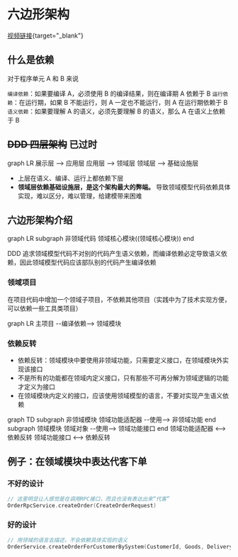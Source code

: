 # 六边形架构

[视频链接](https://www.bilibili.com/video/BV1194y1H719){target="\_blank"}

## 什么是依赖

对于程序单元 A 和 B 来说

`编译依赖`：如果要编译 A，必须使用 B 的编译结果，则在编译期 A 依赖于 B
`运行依赖`：在运行期，如果 B 不能运行，则 A 一定也不能运行，则 A 在运行期依赖于 B
`语义依赖`：如果要理解 A 的语义，必须先要理解 B 的语义，那么 A 在语义上依赖于 B

## ~~DDD 四层架构~~ 已过时

<mermaid>
graph LR
展示层 --> 应用层
应用层 --> 领域层
领域层 --> 基础设施层
</mermaid>

- 上层在语义、编译、运行上都依赖下层
- **领域层依赖基础设施层，是这个架构最大的弊端。** 导致领域模型代码依赖具体实现，难以区分，难以管理，给建模带来困难

## 六边形架构介绍

<mermaid>
graph LR
subgraph 非领域代码
领域核心模块((领域核心模块))
end
</mermaid>

DDD 追求领域模型代码不对别的代码产生语义依赖，而编译依赖必定导致语义依赖，因此领域模型代码应该部队别的代码产生编译依赖

### 领域项目

在项目代码中增加一个领域子项目，不依赖其他项目（实践中为了技术实现方便，可以依赖一些工具类项目）

<mermaid>
graph LR
主项目 --编译依赖--> 领域模块
</mermaid>

### 依赖反转

- 依赖反转：领域模块中要使用非领域功能，只需要定义接口，在领域模块外实现该接口
- 不是所有的功能都在领域内定义接口，只有那些不可再分解为领域逻辑的功能才定义为接口
- 在领域模块内定义的接口，应该使用领域模型的语言，不要对实现产生语义依赖

<mermaid>
graph TD
subgraph 非领域模块
领域功能适配器 --使用--> 非领域功能
end
subgraph 领域模块
领域对象 --使用--> 领域功能接口
end
领域功能适配器 <--> 依赖反转
领域功能接口 <--> 依赖反转
</mermaid>

## 例子：在领域模块中表达代客下单

### 不好的设计

```kt
// 这里明显让人感觉是在调用RPC接口，而且也没有表达出来“代客”
OrderRpcService.createOrder(CreateOrderRequest)
```

### 好的设计

```kt
// 用领域的语言去描述，不会依赖具体实现的语义
OrderService.createOrderForCustomerBySystem(CustomerId, Goods, DeliveryDestination)
```

